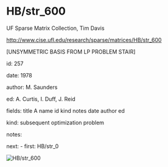# HB/str_600

 UF Sparse Matrix Collection, Tim Davis

 http://www.cise.ufl.edu/research/sparse/matrices/HB/str_600

 [UNSYMMETRIC BASIS FROM LP PROBLEM STAIR]

 id: 257

 date: 1978

 author: M. Saunders

 ed: A. Curtis, I. Duff, J. Reid

 fields: title A name id kind notes date author ed

 kind: subsequent optimization problem

 notes:

 next: - first: HB/str_0

![HB/str_600](http://yifanhu.net/GALLERY/GRAPHS/GIF_SMALL/HB@str_600.gif)
